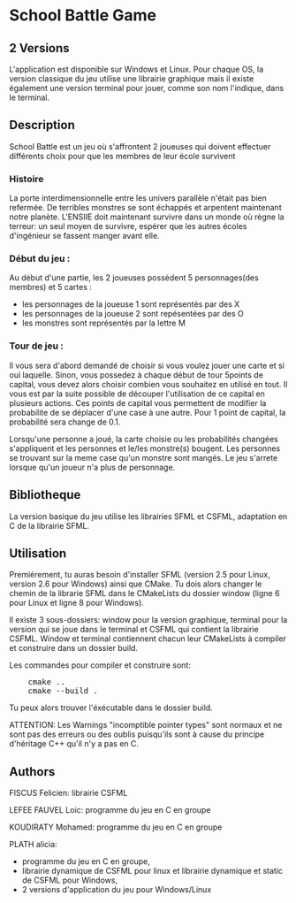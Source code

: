 # School Battle Game

## 2 Versions
L'application est disponible sur Windows et Linux. Pour chaque OS, la version classique du jeu utilise une librairie graphique mais il existe également une version terminal pour jouer, comme son nom l'indique, dans le terminal. 

## Description
School Battle est un jeu où s'affrontent 2 joueuses qui doivent effectuer différents choix pour
que les membres de leur école survivent

### Histoire

La porte interdimensionnelle entre les univers parallèle n'était pas bien refermée. De terribles monstres se sont échappés et arpentent maintenant notre planète. L'ENSIIE doit maintenant survivre dans un monde où règne la terreur: un seul moyen de survivre, espérer que les autres écoles d'ingénieur se fassent manger avant elle.

### Début du jeu :

Au début d'une partie, les 2 joueuses possèdent 5 personnages(des membres) et 5 cartes :

- les personnages de la joueuse 1 sont représentés par des X
- les personnages de la joueuse 2 sont repésentées par des O
- les monstres sont représentés par la lettre M

### Tour de jeu :

Il vous sera d'abord demandé de choisir si vous voulez jouer une carte et si oui laquelle. Sinon, vous possedez à chaque début de tour 5points de capital, vous devez alors choisir combien vous souhaitez en utilisé en tout. Il vous est par la suite possible de découper l'utilisation de ce capital en plusieurs actions. Ces points de capital vous permettent de modifier la probabilite de se déplacer d'une case à une autre. Pour 1 point de capital, la probabilité sera change de 0.1. 

Lorsqu'une personne a joué, la carte choisie ou les probabilités changées s'appliquent et les personnes et le/les monstre(s) bougent. Les personnes se trouvant sur la meme case qu'un monstre sont mangés. Le jeu s'arrete lorsque qu'un joueur n'a plus de personnage. 


## Bibliotheque
La version basique du jeu utilise les librairies SFML et CSFML, adaptation en C de la librairie SFML.

## Utilisation
Premiérement, tu auras besoin d'installer SFML (version 2.5 pour Linux, version 2.6 pour Windows) ainsi que CMake. Tu dois alors changer le chemin de la librarie SFML dans le CMakeLists du dossier window (ligne 6 pour Linux et ligne 8 pour Windows).

Il existe 3 sous-dossiers: window pour la version graphique, terminal pour la version qui se joue dans le terminal et CSFML qui contient la librairie CSFML.
Window et terminal contiennent chacun leur CMakeLists à compiler et construire dans un dossier build. 

Les commandes pour compiler et construire sont: 
<pre>
    cmake ..
    cmake --build .
</pre>
Tu peux alors trouver l'éxécutable dans le dossier build.

ATTENTION: Les Warnings "incomptible pointer types" sont normaux et ne sont pas des erreurs ou des oublis puisqu'ils sont à cause du principe d'héritage C++ qu'il n'y a pas en C.


## Authors
FISCUS Felicien: librairie CSFML


LEFEE FAUVEL Loic: programme du jeu en C en groupe


KOUDIRATY Mohamed: programme du jeu en C en groupe


PLATH alicia:  
- programme du jeu en C en groupe, 
- librairie dynamique de CSFML pour linux et librairie dynamique et static de CSFML pour Windows,               
- 2 versions d'application du jeu pour Windows/Linux